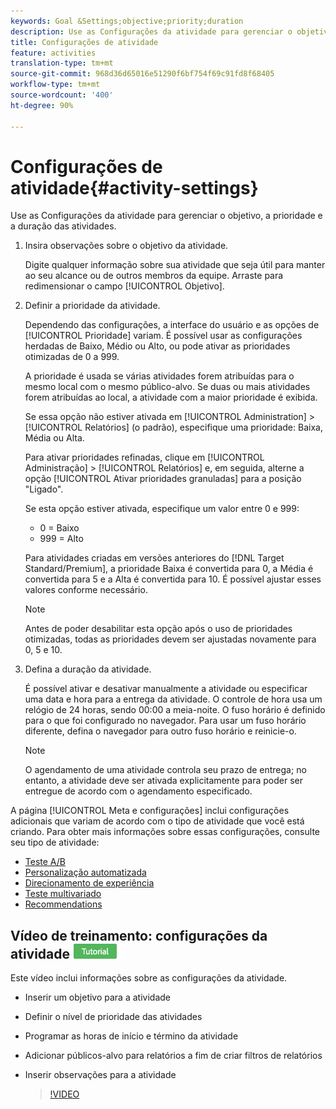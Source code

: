 ```yaml
---
keywords: Goal &Settings;objective;priority;duration
description: Use as Configurações da atividade para gerenciar o objetivo, a prioridade e a duração das atividades.
title: Configurações de atividade
feature: activities
translation-type: tm+mt
source-git-commit: 968d36d65016e51290f6bf754f69c91fd8f68405
workflow-type: tm+mt
source-wordcount: '400'
ht-degree: 90%

---
```



# Configurações de atividade{#activity-settings}

Use as Configurações da atividade para gerenciar o objetivo, a prioridade e a duração das atividades.

1. Insira observações sobre o objetivo da atividade.

   Digite qualquer informação sobre sua atividade que seja útil para manter ao seu alcance ou de outros membros da equipe. Arraste para redimensionar o campo [!UICONTROL Objetivo].
1. Definir a prioridade da atividade.

   Dependendo das configurações, a interface do usuário e as opções de [!UICONTROL Prioridade] variam. É possível usar as configurações herdadas de Baixo, Médio ou Alto, ou pode ativar as prioridades otimizadas de 0 a 999.

   A prioridade é usada se várias atividades forem atribuídas para o mesmo local com o mesmo público-alvo. Se duas ou mais atividades forem atribuídas ao local, a atividade com a maior prioridade é exibida.

   Se essa opção não estiver ativada em [!UICONTROL Administration] > [!UICONTROL Relatórios] (o padrão), especifique uma prioridade: Baixa, Média ou Alta.

   Para ativar prioridades refinadas, clique em [!UICONTROL Administração] > [!UICONTROL Relatórios] e, em seguida, alterne a opção [!UICONTROL Ativar prioridades granuladas] para a posição &quot;Ligado&quot;.

   Se esta opção estiver ativada, especifique um valor entre 0 e 999:

   * 0 = Baixo
   * 999 = Alto

   Para atividades criadas em versões anteriores do [!DNL Target Standard/Premium], a prioridade Baixa é convertida para 0, a Média é convertida para 5 e a Alta é convertida para 10. É possível ajustar esses valores conforme necessário.

   >[!NOTE]
   >
   >Antes de poder desabilitar esta opção após o uso de prioridades otimizadas, todas as prioridades devem ser ajustadas novamente para 0, 5 e 10.

1. Defina a duração da atividade.

   É possível ativar e desativar manualmente a atividade ou especificar uma data e hora para a entrega da atividade. O controle de hora usa um relógio de 24 horas, sendo 00:00 a meia-noite. O fuso horário é definido para o que foi configurado no navegador. Para usar um fuso horário diferente, defina o navegador para outro fuso horário e reinicie-o.

   >[!NOTE]
   >
   >O agendamento de uma atividade controla seu prazo de entrega; no entanto, a atividade deve ser ativada explicitamente para poder ser entregue de acordo com o agendamento especificado.

A página [!UICONTROL Meta e configurações] inclui configurações adicionais que variam de acordo com o tipo de atividade que você está criando. Para obter mais informações sobre essas configurações, consulte seu tipo de atividade:

* [Teste A/B](/help/c-activities/t-test-ab/t-test-create-ab/ab-goals-and-settings.md#reference_B25389FD6F3A4989801E740364B089CC)
* [Personalização automatizada](/help/c-activities/t-automated-personalization/automated-personalization.md#task_8AAF837796D74CF893CA2F88BA1491C9)
* [Direcionamento de experiência](/help/c-activities/t-experience-target/t-xt-create/xt-goals-and-settings.md#reference_B25389FD6F3A4989801E740364B089CC)
* [Teste multivariado](/help/c-activities/c-multivariate-testing/t-create-multivariate-test/goals-and-settings.md#reference_B25389FD6F3A4989801E740364B089CC)
* [Recommendations](/help/c-recommendations/t-create-recs-activity/recs-activity-settings.md#reference_3FDA8388CEEC4159949151C1829E2FBB)

## Vídeo de treinamento: configurações da atividade  ![Crachá do tutorial](/help/assets/tutorial.png)

Este vídeo inclui informações sobre as configurações da atividade.

* Inserir um objetivo para a atividade
* Definir o nível de prioridade das atividades
* Programar as horas de início e término da atividade
* Adicionar públicos-alvo para relatórios a fim de criar filtros de relatórios
* Inserir observações para a atividade

   >[!VIDEO](https://video.tv.adobe.com/v/17381)
